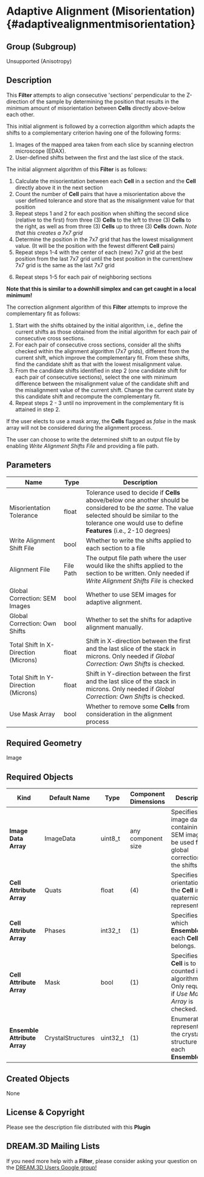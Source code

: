 Adaptive Alignment (Misorientation) {#adaptivealignmentmisorientation}
======

## Group (Subgroup) ##
Unsupported (Anisotropy)

## Description ##
This **Filter** attempts to align consecutive 'sections' perpendicular to the Z-direction of the sample by determining the position that results in the minimum amount of misorientation between **Cells** directly above-below each other.

This initial alignment is followed by a correction algorithm which adapts the shifts to a complementary criterion having one of the following forms:

1. Images of the mapped area taken from each slice by scanning electron microscope (EDAX).
2. User-defined shifts between the first and the last slice of the stack.

The initial alignment algorithm of this **Filter** is as follows:

1. Calculate the misorientation between each **Cell** in a section and the **Cell** directly above it in the next section  
2. Count the number of **Cell** pairs that have a misorientation above the user defined tolerance and store that as the misalignment value for that position
3. Repeat steps 1 and 2 for each position when shifting the second slice (relative to the first) from three (3) **Cells** to the left to three (3) **Cells** to the right, as well as from three (3) **Cells** up to three (3) **Cells** down. *Note that this creates a 7x7 grid*
4. Determine the position in the 7x7 grid that has the lowest misalignment value. (It will be the position with the fewest different **Cell** pairs)
5. Repeat steps 1-4 with the center of each (new) 7x7 grid at the best position from the last 7x7 grid until the best position in the current/new 7x7 grid is the same as the last 7x7 grid
6) Repeat steps 1-5 for each pair of neighboring sections

**Note that this is similar to a downhill simplex and can get caught in a local minimum!**

The correction alignment algorithm of this **Filter** attempts to improve the complementary fit as follows:

1. Start with the shifts obtained by the initial algorithm, i.e., define the current shifts as those obtained from the initial algorithm for each pair of consecutive cross sections.
2. For each pair of consecutive cross sections, consider all the shifts checked within the alignment algorithm (7x7 grids), different from the current shift, which improve the complementary fit. From these shifts, find the candidate shift as that with the lowest misalignment value. 
3. From the candidate shifts identified in step 2 (one candidate shift for each pair of consecutive sections), select the one with minimum difference between the misalignment value of the candidate shift and the misalignment value of the current shift. Change the current state by this candidate shift and recompute the complementary fit.
4. Repeat steps 2 - 3 until no improvement in the complementary fit is attained in step 2.

If the user elects to use a mask array, the **Cells** flagged as *false* in the mask array will not be considered during the alignment process.  

The user can choose to write the determined shift to an output file by enabling *Write Alignment Shifts File* and providing a file path.  


## Parameters ##
| Name | Type | Description |
|------|------| ----------- |
| Misorientation Tolerance | float | Tolerance used to decide if **Cells** above/below one another should be considered to be _the same_. The value selected should be similar to the tolerance one would use to define **Features** (i.e., 2-10 degrees) |
| Write Alignment Shift File | bool | Whether to write the shifts applied to each section to a file |
| Alignment File | File Path | The output file path where the user would like the shifts applied to the section to be written. Only needed if *Write Alignment Shifts File* is checked |
| Global Correction: SEM Images | bool | Whether to use SEM images for adaptive alignment. |
| Global Correction: Own Shifts | bool | Whether to set the shifts for adaptive alignment manually. |
| Total Shift In X-Direction (Microns) | float | Shift in X-direction between the first and the last slice of the stack in microns. Only needed if *Global Correction: Own Shifts* is checked. |
| Total Shift In Y-Direction (Microns) | float | Shift in Y-direction between the first and the last slice of the stack in microns. Only needed if *Global Correction: Own Shifts* is checked. |
| Use Mask Array | bool | Whether to remove some **Cells** from consideration in the alignment process |
 
## Required Geometry ##
Image 

## Required Objects ##
| Kind | Default Name | Type | Component Dimensions | Description |
|------|--------------|-------------|---------|-----|
| **Image Data Array** | ImageData | uint8_t | any component size | Specifies image data containing the SEM images to be used for global correction of the shifts. |
| **Cell Attribute Array** | Quats | float | (4) | Specifies the orientation of the **Cell** in quaternion representation. |
| **Cell Attribute Array** | Phases | int32_t | (1) | Specifies to which **Ensemble** each **Cell** belongs. |
| **Cell Attribute Array** | Mask | bool | (1) | Specifies if the **Cell** is to be counted in the algorithm. Only required if *Use Mask Array* is checked. |
| **Ensemble Attribute Array** | CrystalStructures | uint32_t | (1) | Enumeration representing the crystal structure for each **Ensemble**. |

## Created Objects ##
None

## License & Copyright ##

Please see the description file distributed with this **Plugin**

## DREAM.3D Mailing Lists ##

If you need more help with a **Filter**, please consider asking your question on the [DREAM.3D Users Google group!](https://groups.google.com/forum/?hl=en#!forum/dream3d-users)


